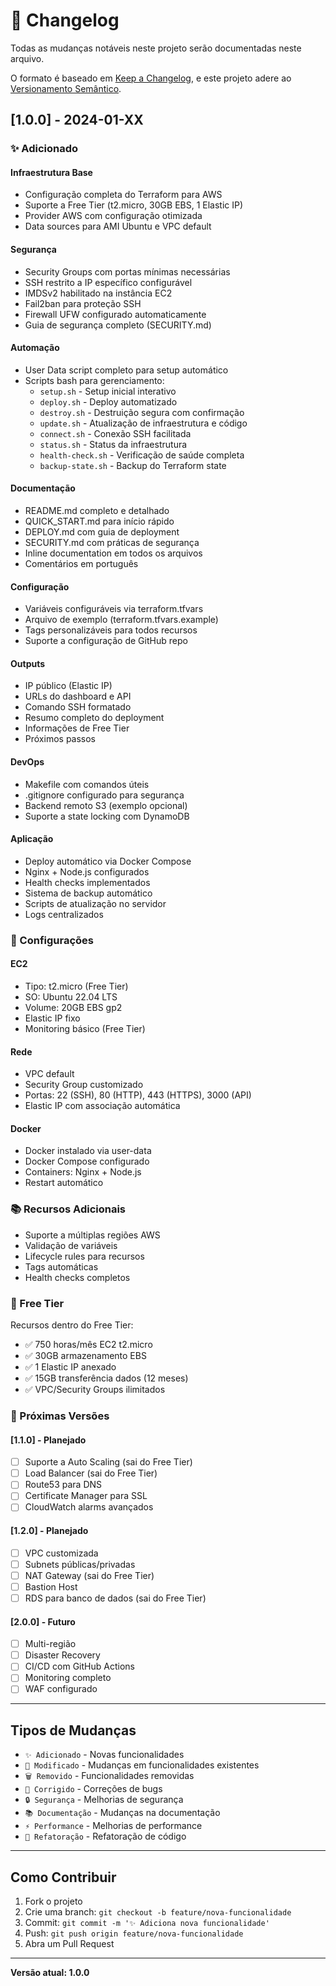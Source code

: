 # 📝 Changelog

Todas as mudanças notáveis neste projeto serão documentadas neste arquivo.

O formato é baseado em [Keep a Changelog](https://keepachangelog.com/pt-BR/1.0.0/),
e este projeto adere ao [Versionamento Semântico](https://semver.org/lang/pt-BR/).

## [1.0.0] - 2024-01-XX

### ✨ Adicionado

#### Infraestrutura Base
- Configuração completa do Terraform para AWS
- Suporte a Free Tier (t2.micro, 30GB EBS, 1 Elastic IP)
- Provider AWS com configuração otimizada
- Data sources para AMI Ubuntu e VPC default

#### Segurança
- Security Groups com portas mínimas necessárias
- SSH restrito a IP específico configurável
- IMDSv2 habilitado na instância EC2
- Fail2ban para proteção SSH
- Firewall UFW configurado automaticamente
- Guia de segurança completo (SECURITY.md)

#### Automação
- User Data script completo para setup automático
- Scripts bash para gerenciamento:
  - `setup.sh` - Setup inicial interativo
  - `deploy.sh` - Deploy automatizado
  - `destroy.sh` - Destruição segura com confirmação
  - `update.sh` - Atualização de infraestrutura e código
  - `connect.sh` - Conexão SSH facilitada
  - `status.sh` - Status da infraestrutura
  - `health-check.sh` - Verificação de saúde completa
  - `backup-state.sh` - Backup do Terraform state

#### Documentação
- README.md completo e detalhado
- QUICK_START.md para início rápido
- DEPLOY.md com guia de deployment
- SECURITY.md com práticas de segurança
- Inline documentation em todos os arquivos
- Comentários em português

#### Configuração
- Variáveis configuráveis via terraform.tfvars
- Arquivo de exemplo (terraform.tfvars.example)
- Tags personalizáveis para todos recursos
- Suporte a configuração de GitHub repo

#### Outputs
- IP público (Elastic IP)
- URLs do dashboard e API
- Comando SSH formatado
- Resumo completo do deployment
- Informações de Free Tier
- Próximos passos

#### DevOps
- Makefile com comandos úteis
- .gitignore configurado para segurança
- Backend remoto S3 (exemplo opcional)
- Suporte a state locking com DynamoDB

#### Aplicação
- Deploy automático via Docker Compose
- Nginx + Node.js configurados
- Health checks implementados
- Sistema de backup automático
- Scripts de atualização no servidor
- Logs centralizados

### 🔧 Configurações

#### EC2
- Tipo: t2.micro (Free Tier)
- SO: Ubuntu 22.04 LTS
- Volume: 20GB EBS gp2
- Elastic IP fixo
- Monitoring básico (Free Tier)

#### Rede
- VPC default
- Security Group customizado
- Portas: 22 (SSH), 80 (HTTP), 443 (HTTPS), 3000 (API)
- Elastic IP com associação automática

#### Docker
- Docker instalado via user-data
- Docker Compose configurado
- Containers: Nginx + Node.js
- Restart automático

### 📚 Recursos Adicionais

- Suporte a múltiplas regiões AWS
- Validação de variáveis
- Lifecycle rules para recursos
- Tags automáticas
- Health checks completos

### 🎯 Free Tier

Recursos dentro do Free Tier:
- ✅ 750 horas/mês EC2 t2.micro
- ✅ 30GB armazenamento EBS
- ✅ 1 Elastic IP anexado
- ✅ 15GB transferência dados (12 meses)
- ✅ VPC/Security Groups ilimitados

### 🔄 Próximas Versões

#### [1.1.0] - Planejado
- [ ] Suporte a Auto Scaling (sai do Free Tier)
- [ ] Load Balancer (sai do Free Tier)
- [ ] Route53 para DNS
- [ ] Certificate Manager para SSL
- [ ] CloudWatch alarms avançados

#### [1.2.0] - Planejado
- [ ] VPC customizada
- [ ] Subnets públicas/privadas
- [ ] NAT Gateway (sai do Free Tier)
- [ ] Bastion Host
- [ ] RDS para banco de dados (sai do Free Tier)

#### [2.0.0] - Futuro
- [ ] Multi-região
- [ ] Disaster Recovery
- [ ] CI/CD com GitHub Actions
- [ ] Monitoring completo
- [ ] WAF configurado

---

## Tipos de Mudanças

- `✨ Adicionado` - Novas funcionalidades
- `🔧 Modificado` - Mudanças em funcionalidades existentes
- `🗑️ Removido` - Funcionalidades removidas
- `🐛 Corrigido` - Correções de bugs
- `🔒 Segurança` - Melhorias de segurança
- `📚 Documentação` - Mudanças na documentação
- `⚡ Performance` - Melhorias de performance
- `🔄 Refatoração` - Refatoração de código

---

## Como Contribuir

1. Fork o projeto
2. Crie uma branch: `git checkout -b feature/nova-funcionalidade`
3. Commit: `git commit -m '✨ Adiciona nova funcionalidade'`
4. Push: `git push origin feature/nova-funcionalidade`
5. Abra um Pull Request

---

**Versão atual: 1.0.0**

